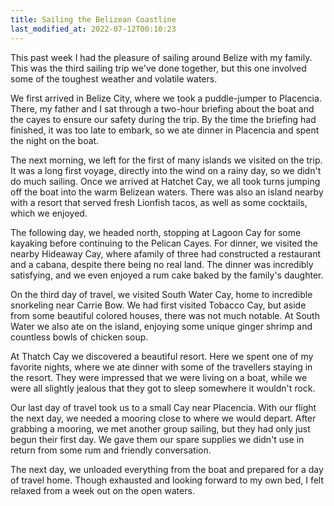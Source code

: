 ```yaml
---
title: Sailing the Belizean Coastline
last_modified_at: 2022-07-12T00:10:23
---
```

This past week I had the pleasure of sailing around Belize with my family. This
was the third sailing trip we've done together, but this one involved some of
the toughest weather and volatile waters.

We first arrived in Belize City, where we took a puddle-jumper to Placencia.
There, my father and I sat through a two-hour briefing about the boat and the
cayes to ensure our safety during the trip.  By the time the briefing had
finished, it was too late to embark, so we ate dinner in Placencia and spent the
night on the boat.

The next morning, we left for the first of many islands we visited on the trip.
It was a long first voyage, directly into the wind on a rainy day, so we didn't
do much sailing. Once we arrived at Hatchet Cay, we all took turns jumping off
the boat into the warm Belizean waters. There was also an island nearby with a
resort that served fresh Lionfish tacos, as well as some cocktails, which we
enjoyed.

The following day, we headed north, stopping at Lagoon Cay for some kayaking
before continuing to the Pelican Cayes. For dinner, we visited the nearby
Hideaway Cay, where afamily of three had constructed a restaurant and a cabana,
despite there being no real land. The dinner was incredibly satisfying, and we
even enjoyed a rum cake baked by the family's daughter.

On the third day of travel, we visited South Water Cay, home to incredible
snorkeling near Carrie Bow. We had first visited Tobacco Cay, but aside from
some beautiful colored houses, there was not much notable. At South Water we
also ate on the island, enjoying some unique ginger shrimp and countless bowls
of chicken soup.

At Thatch Cay we discovered a beautiful resort. Here we spent one of my favorite
nights, where we ate dinner with some of the travellers staying in the resort.
They were impressed that we were living on a boat, while we were all slightly
jealous that they got to sleep somewhere it wouldn't rock.

Our last day of travel took us to a small Cay near Placencia. With our flight
the next day, we needed a mooring close to where we would depart. After grabbing
a mooring, we met another group sailing, but they had only just begun their
first day. We gave them our spare supplies we didn't use in return from some rum
and friendly conversation.

The next day, we unloaded everything from the boat and prepared for a day of
travel home. Though exhausted and looking forward to my own bed, I felt relaxed
from a week out on the open waters.
